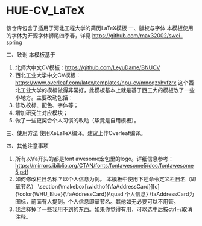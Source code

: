 # HUE-CV_LaTeX
该仓库包含了适用于河北工程大学的简历LaTeX模板
一、版权与字体
本模板使用的字体为开源字体狮尾四季春，详见
https://github.com/max32002/swei-spring

二、致谢
本模板基于
1. 北师大中文CV模板：https://github.com/LeyuDame/BNUCV
2. 西北工业大学中文CV模板：https://www.overleaf.com/latex/templates/npu-cv/mncqzxhvfzrx
这个西北工业大学的模板做得非常好，此模板基本上就是基于西工大的模板改了一些小地方。主要改动包括：
1. 修改校标、配色、字体等；
2. 增加研究生对应模块；
3. 做了一些更契合个人习惯的改动（毕竟是自用模板）。

三、使用方法
使用XeLaTeX编译。建议上传Overleaf编译。

四、其他注意事项
1. 所有以\fa开头的都是font awesome宏包里的logo。详细信息参考：
https://mirrors.ibiblio.org/CTAN/fonts/fontawesome5/doc/fontawesome5.pdf
2. 如何修改栏目名称？以个人信息为例。
本模板中使用下述命令定义栏目名（即章节名）
\section{\makebox[\widthof{\faAddressCard}][c]{\color{WHU_Blue}{\faAddressCard}}\quad 个人信息}
\faAddressCard为图标，前面有人提到。个人信息即章节名。其他如无必要可以不用管。
3. 我注释掉了一些我用不到的东西。如果你觉得有用，可以选中后按ctrl+/取消注释。
